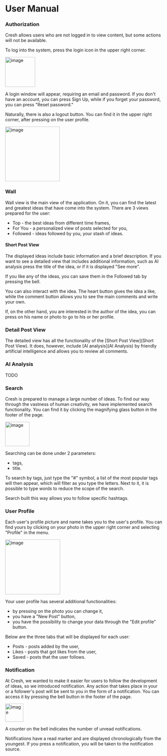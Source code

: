 # User Manual

### Authorization
Cresh allows users who are not logged in to view content, but some actions will not be available.

To log into the system, press the login icon in the upper right corner. 

<img width="96" alt="image" src="https://github.com/CreSh-Creativity-Share/.github/assets/18706771/82341d58-39d8-4117-9542-b8e042f06269">

A login window will appear, requiring an email and password. If you don't have an account, you can press Sign Up, while if you forget your password, you can press "Reset password."

Naturally, there is also a logout button. You can find it in the upper right corner, after pressing on the user profile.

<img width="175" alt="image" src="https://github.com/CreSh-Creativity-Share/.github/assets/18706771/23b12425-3953-45dc-9e5c-7a8f665f2eac">

### Wall

Wall view is the main view of the application. On it, you can find the latest and greatest ideas that have come into the system. There are 3 views prepared for the user:
 - Top - the best ideas from different time frames,
 - For You - a personalized view of posts selected for you,
 - Followed - ideas followed by you, your stash of ideas.

#### Short Post View

The displayed ideas include basic information and a brief description. If you want to see a detailed view that includes additional information, such as AI analysis press the title of the idea, or if it is displayed "See more".

If you like any of the ideas, you can save them in the Followed tab by pressing the bell.

You can also interact with the idea. The heart button gives the idea a like, while the comment button allows you to see the main comments and write your own.

If, on the other hand, you are interested in the author of the idea, you can press on his name or photo to go
to his or her profile.

### Detail Post View

The detailed view has all the functionality of the [Short Post View](Short Post View). It does, however, include [AI analysis](AI Analysis) by friendly artificial intelligence and allows you to review all comments.

### AI Analysis

TODO

### Search

Cresh is prepared to manage a large number of ideas. To find our way through the vastness of human creativity, we have implemented search functionality. You can find it by clicking the magnifying glass button in the footer of the page.

<img width="78" alt="image" src="https://github.com/CreSh-Creativity-Share/.github/assets/18706771/268da2d8-e1b6-45fd-9342-9d34a06cc41f">

Searching can be done under 2 parameters:
 * tags,
 * title.

To search by tags, just type the "#" symbol, a list of the most popular tags will then appear, which will filter as you type the letters. Next to it, it is possible to type words to reduce the scope of the search.

Search built this way allows you to follow specific hashtags.

### User Profile

Each user's profile picture and name takes you to the user's profile. You can find yours by clicking on your photo in the upper right corner and selecting "Profile" in the menu.

<img width="176" alt="image" src="https://github.com/CreSh-Creativity-Share/.github/assets/18706771/2e579536-473c-4a34-b53c-bc915664dde1">

Your user profile has several additional functionalities:
 * by pressing on the photo you can change it,
 * you have a "New Post" button,
 * you have the possibility to change your data through the "Edit profile" button.

Below are the three tabs that will be displayed for each user:
 * Posts - posts added by the user,
 * Likes - posts that got likes from the user,
 * Saved - posts that the user follows.

### Notification

At Cresh, we wanted to make it easier for users to follow the development of ideas, so we introduced notification. Any action that takes place in your or a follower's post will be sent to you in the form of a notification. You can access it by pressing the bell button in the footer of the page.

<img width="58" alt="image" src="https://github.com/CreSh-Creativity-Share/.github/assets/18706771/ba6f5c1a-dc4a-4d20-8000-a4dc280b47f0">

A counter on the bell indicates the number of unread notifications.

Notifications have a read marker and are displayed chronologically from the youngest. If you press a notification, you will be taken to the notification source.
